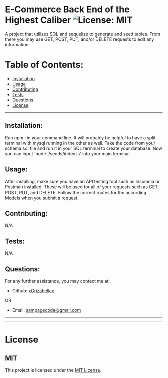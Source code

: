 # E-Commerce Back End of the Highest Caliber ![License: MIT](<https://img.shields.io/badge/License-MIT-yellow.svg>)

  A project that utilizes SQL and sequelize to generate and seed tables. From there you may use GET, POST, PUT, and/or DELETE requests to edit any information.

  # Table of Contents:
  * [Installation](#installation)
  * [Usage](#usage)
  * [Contributing](#contributing)
  * [Tests](#tests)
  * [Questions](#questions)
  * [License](#license)

---

  ## Installation:
  Run npm i in your command line. It will probably be helpful to have a split terminal with mysql running in the other as well. Take the code from your schema.sql file and run it in your SQL terminal to create your database. Now you can input 'node ./seeds/index.js' into your main terminal. 

  ## Usage:
  After installing, make sure you have an API testing tool such as Insomnia or Postman installed. These will be used for all of your requests such as GET, POST, PUT, and  DELETE. Follow the correct routes for the according Models when you submit a request.

  ## Contributing:
  N/A

  ## Tests:
  N/A

  ## Questions:
  For any further assistance, you may contact me at:

  * Github: [xGrizabellax](<https://github.com/xGrizabellax>)

  OR

  * Email: sampagecode@gmail.com

  ---
  ___

# License
  ## MIT
  This project is licensed under the [MIT License](https://opensource.org/licenses/MIT).










